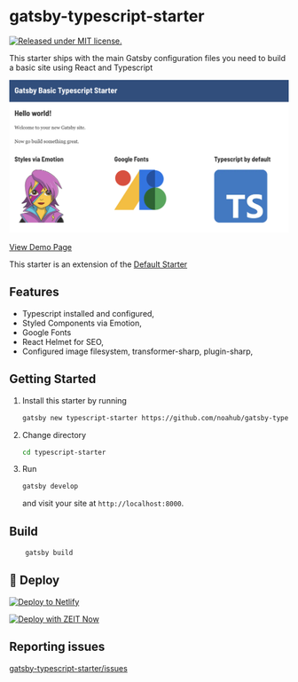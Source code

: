 # gatsby-typescript-starter

[![Released under MIT license.](https://badgen.net/github/license/micromatch/micromatch)](https://github.com/noahub/gatsby-typescript-starter/blob/master/LICENSE)

This starter ships with the main Gatsby configuration files you need to build a basic site using React and Typescript

![Starter Preview](./readme.png)

[View Demo Page](https://gatsby-basic-typescript-starter.netlify.app/)

This starter is an extension of the [Default Starter](https://github.com/gatsbyjs/gatsby-starter-default)

## Features

- Typescript installed and configured,
- Styled Components via Emotion,
- Google Fonts
- React Helmet for SEO,
- Configured image filesystem, transformer-sharp, plugin-sharp,

## Getting Started

1. Install this starter by running

   ```bash
   gatsby new typescript-starter https://github.com/noahub/gatsby-typescript-starter
   ```

2. Change directory

   ```bash
   cd typescript-starter
   ```

3. Run

   ```bash
   gatsby develop
   ```

   and visit your site at `http://localhost:8000`.

## Build

```bash
    gatsby build
```

## 💫 Deploy

[![Deploy to Netlify](https://www.netlify.com/img/deploy/button.svg)](https://app.netlify.com/start/deploy?repository=https://github.com/noahub/gatsby-typescript-starter)

[![Deploy with ZEIT Now](https://zeit.co/button)](https://zeit.co/import/project?template=https://github.com/noahub/gatsby-typescript-starter)

## Reporting issues

[gatsby-typescript-starter/issues](https://github.com/noahub/gatsby-typescript-starter/issues)
